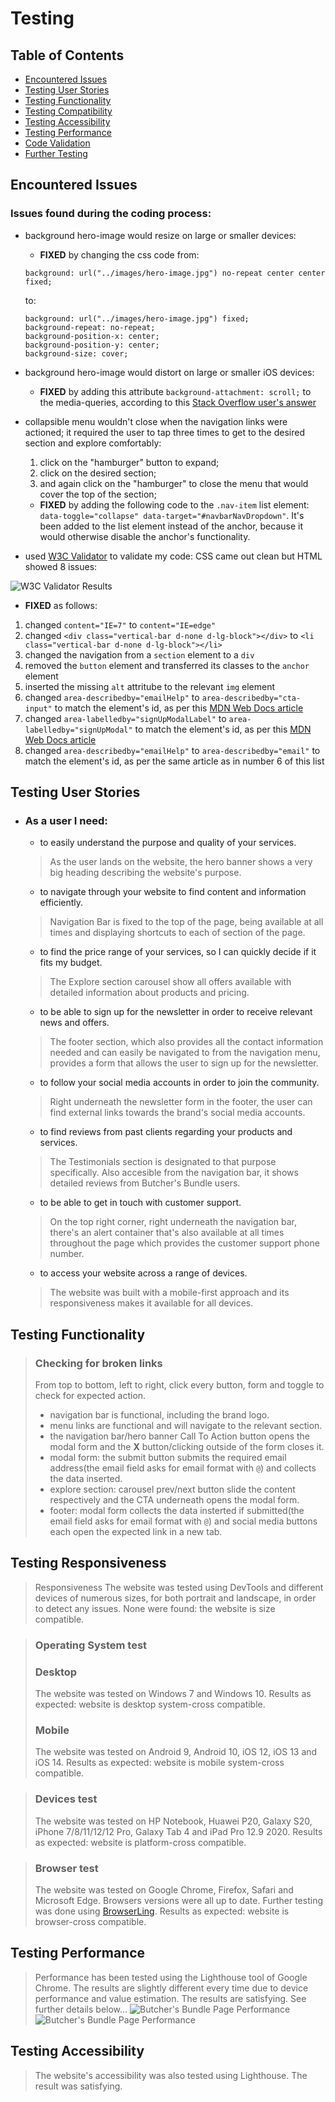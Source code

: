 # Testing

## Table of Contents

 - [Encountered Issues](#encountered-issues)
 - [Testing User Stories](#testing-user-stories)
 - [Testing Functionality](#testing-functionality)
 - [Testing Compatibility](#testing-functionality)
 - [Testing Accessibility](#testing-accessibility)
 - [Testing Performance](#testing-performance)
 - [Code Validation](#code-validation)
 - [Further Testing](#furthertesting)

## Encountered Issues

### Issues found during the coding process:
 - background hero-image would resize on large or smaller devices:
    - **FIXED** by changing the css code from:
    ```
    background: url("../images/hero-image.jpg") no-repeat center center fixed;
    ```
    to:
    ```
    background: url("../images/hero-image.jpg") fixed;
    background-repeat: no-repeat;
    background-position-x: center;
    background-position-y: center;
    background-size: cover;
    ```

 - background hero-image would distort on large or smaller iOS devices:
    - **FIXED** by adding this attribute ```background-attachment: scroll;``` to the media-queries, according to this [Stack Overflow user's answer](https://stackoverflow.com/a/22866335/14692310)

 - collapsible menu wouldn't close when the navigation links were actioned; it required the user to tap three times to get to the desired section and explore comfortably:
    1. click on the "hamburger" button to expand;
    2. click on the desired section;
    3. and again click on the "hamburger" to close the menu that would cover the top of the section;
    - **FIXED** by adding the following code to the ```.nav-item``` list element: ``` data-toggle="collapse" data-target="#navbarNavDropdown"```. It's been added to the list element instead of the anchor, because it would otherwise disable the anchor's functionality.
 - used [W3C Validator](https://validator.w3.org/) to validate my code: CSS came out clean but HTML showed 8 issues:

 ![W3C Validator Results](https://github.com/alexandruvalentin/Milestone-Project-1/blob/master/readme-images/HTML-validator.jpg)

  - **FIXED** as follows:
  1. changed ```content="IE=7"``` to ```content="IE=edge"```
  2. changed ```<div class="vertical-bar d-none d-lg-block"></div>``` to ```<li class="vertical-bar d-none d-lg-block"></li>```
  3. changed the navigation from a ```section``` element to a ```div```
  4. removed the ```button``` element and transferred its classes to the ```anchor``` element
  5. inserted the missing ```alt``` attritube to the relevant ```img``` element
  6. changed ```area-describedby="emailHelp"``` to ```area-describedby="cta-input"``` to match the element's id, as per this [MDN Web Docs article](https://developer.mozilla.org/en-US/docs/Web/Accessibility/ARIA/ARIA_Techniques/Using_the_aria-describedby_attribute)
  7. changed ```area-labelledby="signUpModalLabel"``` to ```area-labelledby="signUpModal"``` to match the element's id, as per this [MDN Web Docs article](https://developer.mozilla.org/en-US/docs/Web/Accessibility/ARIA/ARIA_Techniques/Using_the_aria-labelledby_attribute)
  8. changed ```area-describedby="emailHelp"``` to ```area-describedby="email"``` to match the element's id, as per the same article as in number 6 of this list

## Testing User Stories
- ### As a user I need:
    - to easily understand the purpose and quality of your services.
    >As the user lands on the website, the hero banner shows a very big heading describing the website's purpose.
    - to navigate through your website to find content and information efficiently.
    >Navigation Bar is fixed to the top of the page, being available at all times and displaying shortcuts to each of section of the page.
    - to find the price range of your services, so I can quickly decide if it fits my budget.
    >The Explore section carousel show all offers available with detailed information about products and pricing.
    - to be able to sign up for the newsletter in order to receive relevant news and offers.
    >The footer section, which also provides all the contact information needed and can easily be navigated to from the navigation menu, provides a form that allows the user to sign up for the newsletter.
    - to follow your social media accounts in order to join the community.
    >Right underneath the newsletter form in the footer, the user can find external links towards the brand's social media accounts.
    - to find reviews from past clients regarding your products and services.
    >The Testimonials section is designated to that purpose specifically. Also accesible from the navigation bar, it shows detailed reviews from Butcher's Bundle users.
    - to be able to get in touch with customer support.
    >On the top right corner, right underneath the navigation bar, there's an alert container that's also available at all times throughout the page which provides the customer support phone number.
    - to access your website across a range of devices.
    >The website was built with a mobile-first approach and its responsiveness makes it available for all devices.

## Testing Functionality
 > ### Checking for broken links
 > From top to bottom, left to right, click every button, form and toggle to check for expected action.
 > - navigation bar is functional, including the brand logo.
 > - menu links are functional and will navigate to the relevant section.
 > - the navigation bar/hero banner Call To Action button opens the modal form and the **X** button/clicking outside of the form closes it.
 > - modal form: the submit button submits the required email address(the email field asks for email format with ```@```) and collects the data inserted.
 > - explore section: carousel prev/next button slide the content respectively and the CTA underneath opens the modal form.
 > - footer: modal form collects the data insterted if submitted(the email field asks for email format with ```@```) and social media buttons each open the expected link in a new tab.

## Testing Responsiveness
 > Responsiveness
 > The website was tested using DevTools and different devices of numerous sizes, for both portrait and landscape, in order to detect any issues. None were found: the website is size compatible.
 
 > ### Operating System test
 > ### Desktop
  > The website was tested on Windows 7 and Windows 10. Results as expected: website is desktop system-cross compatible.
 > ### Mobile
  > The website was tested on Android 9, Android 10, iOS 12, iOS 13 and iOS 14. Results as expected: website is mobile system-cross compatible.

 > ### Devices test
 > The website was tested on HP Notebook, Huawei P20, Galaxy S20, iPhone 7/8/11/12/12 Pro, Galaxy Tab 4 and iPad Pro 12.9 2020. Results as expected: website is platform-cross compatible.

 > ### Browser test
 > The website was tested on Google Chrome, Firefox, Safari and Microsoft Edge. Browsers versions were all up to date. Further testing was done using [BrowserLing](https://www.browserling.com/). Results as expected: website is browser-cross compatible.

## Testing Performance
> Performance has been tested using the Lighthouse tool of Google Chrome. The results are slightly different every time due to device performance and value estimation. The results are satisfying. See further details below...
> ![Butcher's Bundle Page Performance](https://github.com/alexandruvalentin/Milestone-Project-1/blob/master/readme-images/performance.jpg)
> ![Butcher's Bundle Page Performance](https://github.com/alexandruvalentin/Milestone-Project-1/blob/master/readme-images/performance2.jpg)

## Testing Accessibility
> The website's accessibility was also tested using Lighthouse. The result was satisfying.